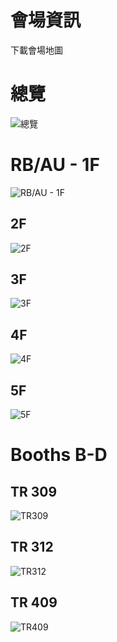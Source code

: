 <script setup lang="ts">
import CButton from '#components/CButton.vue'
</script>

# 會場資訊

<CButton tag="a" href="/2025/COSCUP-2025-Venue.pdf" download>下載會場地圖</CButton>

# 總覽

![總覽](/@/assets/images/venue/01_round_School.png)

# RB/AU - 1F

![RB/AU - 1F](/@/assets/images/venue/02_All_building.png)

## 2F

![2F](/@/assets/images/venue/03_TR2F.png)

## 3F

![3F](/@/assets/images/venue/04_TR3F.png)

## 4F

![4F](/@/assets/images/venue/05_TR4F.png)

## 5F

![5F](/@/assets/images/venue/06_TR5F.png)

# Booths B-D

## TR 309

![TR309](/@/assets/images/venue/booth309.png)

## TR 312

![TR312](/@/assets/images/venue/booth312.png)

## TR 409

![TR409](/@/assets/images/venue/booth409.png)

<style scoped>
.button {
  margin-top: 25px;
  margin-bottom: 40px;
}
</style>
